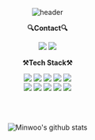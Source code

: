 <div align="center">

![header](https://capsule-render.vercel.app/api?type=waving&color=gradient&height=250&section=header&text=Minwoo%20Choi&fontSize=90&animation=fadeIn&fontAlignY=38&desc=Hello%20I'm%20Backend%20Developer&descAlignY=55&descAlign=65.5)

<p align="center">
    <Strong>🔍Contact🔍</Strong><br>
</p>

<p display="inline-block">
    <a href="https://velog.io/@chaiminwoo0223" target="_blank"><img src="https://img.shields.io/badge/Velog-20C997?style=for-the-badge&logo=velog&logoColor=white"/></a>
    <a href="mailto:chaiminwoo0223@gmail.com" target="_blank"><img src="https://img.shields.io/badge/Gmail-DD1100?style=for-the-badge&logo=gmail&logoColor=white"/></a>
</p>

<p align="center">
    <Strong>⚒️Tech Stack⚒️</Strong><br>
</p>

<p display="inline-block">
 <img src="https://img.shields.io/badge/Kotlin-7F52FF?style=for-the-badge&logo=kotlin&logoColor=white"></a>
 <img src="https://img.shields.io/badge/Java-007396?style=for-the-badge&logo=OpenJDK&logoColor=white"/></a>
 <img src="https://img.shields.io/badge/spring-6DB33F?style=for-the-badge&logo=spring&logoColor=white"></a>
 <img src="https://img.shields.io/badge/springboot-6DB33F?style=for-the-badge&logo=springboot&logoColor=white">
 <img src="https://img.shields.io/badge/mysql-4479A1?style=for-the-badge&logo=mysql&logoColor=white"></a>
 <br>
 <img src="https://img.shields.io/badge/Python-3776AB?style=for-the-badge&logo=python&logoColor=white"/></a>
 <img src="https://img.shields.io/badge/Numpy-%23013243.svg?style=for-the-badge&logo=numpy&logoColor=white"></a>
 <img src="https://img.shields.io/badge/Pandas-%23150458.svg?style=for-the-badge&logo=pandas&logoColor=white"></a>
 <img src="https://img.shields.io/badge/TensorFlow-FF6F00?style=for-the-badge&logo=TensorFlow&logoColor=white"/></a>
 <img src="https://img.shields.io/badge/PyTorch-EE4C2C?style=for-the-badge&logo=PyTorch&logoColor=white"></a>
</p>

<br>
<br>

![Minwoo's github stats](https://github-readme-stats.vercel.app/api?username=chaiminwoo0223&show_icons=true)
</div>
